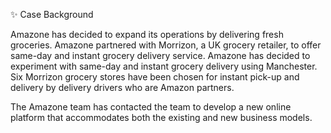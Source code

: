 ✨ Case Background

Amazone has decided to expand its operations by delivering fresh groceries. Amazone partnered with Morrizon, a UK grocery retailer, to offer same-day and instant grocery delivery service. Amazone has decided to experiment with same-day and instant grocery delivery using Manchester. Six Morrizon grocery stores have been chosen for instant pick-up and delivery by delivery drivers who are Amazon partners.

The Amazone team has contacted the team to develop a new online platform that accommodates both the existing and new business models. 
